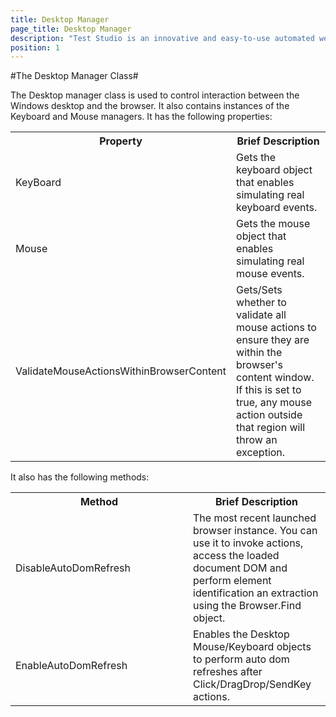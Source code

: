 ```yaml
---
title: Desktop Manager
page_title: Desktop Manager
description: "Test Studio is an innovative and easy-to-use automated web, WPF and load testing solution. Test Studio tests support essential technologies like ASP.NET AJAX, Silverlight, PHP and MVC. HTML5, Testing framework, functional testing, performance testing, load testing, exploratory testing, manual testing."
position: 1
---
```


#The Desktop Manager Class#

The Desktop manager class is used to control interaction between the Windows desktop and the browser. It also contains instances of the Keyboard and Mouse managers. It has the following properties:

<table class="docs">
<tr>
	<th>Property</th><th>Brief Description</th>
</tr>
<tr>
	<td>KeyBoard</td>
	<td>Gets the keyboard object that enables simulating real keyboard events.</td>
</tr>
<tr>
	<td>Mouse</td>
	<td>Gets the mouse object that enables simulating real mouse events.</td>
</tr>
<tr>
	<td>ValidateMouseActionsWithinBrowserContent</td>
	<td>Gets/Sets whether to validate all mouse actions to ensure they are within the browser's content window. If this is set to true, any mouse action outside that region will throw an exception.</td>
</tr>
</table>

It also has the following methods:

<table class="docs">
<tr>
	<th style="width: 268px;">Method</th><th>Brief Description</th>
</tr>
<tr>
	<td>DisableAutoDomRefresh</td>
	<td>The most recent launched browser instance. You can use it to invoke actions, access the loaded document DOM and perform element identification an extraction using the Browser.Find object.</td>
</tr>
<tr>
	<td>EnableAutoDomRefresh</td>
	<td>Enables the Desktop Mouse/Keyboard objects to perform auto dom refreshes after Click/DragDrop/SendKey actions.</td>
</tr>
</table>